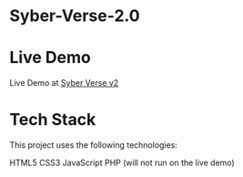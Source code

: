 # Syber-Verse-2.0
# Live Demo
Live Demo at [Syber Verse v2](https://sakshamdev2005.github.io/SyberVerse-v2/)

# Tech Stack

This project uses the following technologies:

HTML5
CSS3
JavaScript 
PHP (will not run on the live demo)
